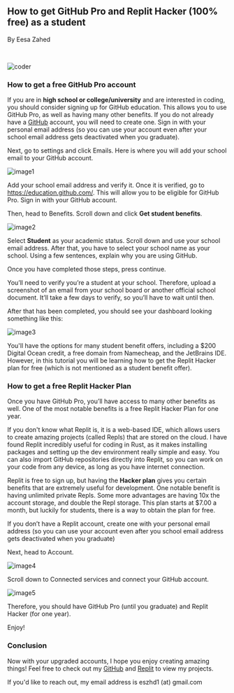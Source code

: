   <body>
		<article>
	    <h1 id="how-to-get-github-pro-and-replit-hacker-for-free-as-a-student-">
	      How to get GitHub Pro and Replit Hacker (100% free) as a student
	    </h1>
			<p>By Eesa Zahed</p>
			<br />
	    <p>
	      <img
	        src="https://user-images.githubusercontent.com/97064249/215350412-c05de317-7d62-4110-bee5-c084fbc1a44d.png"
	        alt="coder"
	      />
	    </p>
	    <h3 id="how-to-get-a-free-github-pro-account">
	      How to get a free GitHub Pro account
	    </h3>
	    <p>
	      If you are in <b>high school or college/university</b> and are interested in coding, you
	      should consider signing up for GitHub education. This allows you to use
	      GitHub Pro, as well as having many other benefits. If you do not already
	      have a <a href="https://github.com/signup">GitHub</a> account, you will
	      need to create one. Sign in with your personal email address (so you can
	      use your account even after your school email address gets deactivated
	      when you graduate).
	    </p>
	    <p>
	      Next, go to settings and click Emails. Here is where you will add your
	      school email to your GitHub account.
	    </p>
	    <p>
	      <img
	        src="https://user-images.githubusercontent.com/97064249/215526808-7e2aeb8a-c32c-4f33-9ef7-ad0f6b88d287.png"
	        alt="image1"
	      />
	    </p>
	    <p>
	      Add your school email address and verify it. Once it is verified, go to
	      <a href="https://education.github.com/">https://education.github.com/</a>.
	      This will allow you to be eligible for GitHub Pro. Sign in with your
	      GitHub account.
	    </p>
	    <p>
	      Then, head to Benefits. Scroll down and click
	      <strong>Get student benefits</strong>.
	    </p>
	    <p>
	      <img
	        src="https://user-images.githubusercontent.com/97064249/215526941-b1a1e2fc-bcd9-4edd-bf8e-61a4e1cd82ac.png"
	        alt="image2"
	      />
	    </p>
	    <p>
	      Select <strong>Student</strong> as your academic status. Scroll down and
	      use your school email address. After that, you have to select your school
	      name as your school. Using a few sentences, explain why you are using
	      GitHub.
	    </p>
	    <p>Once you have completed those steps, press continue.</p>
	    <p>
	      You’ll need to verify you’re a student at your school. Therefore, upload a
	      screenshot of an email from your school board or another official school
	      document. It’ll take a few days to verify, so you’ll have to wait until
	      then.
	    </p>
	    <p>
	      After that has been completed, you should see your dashboard looking
	      something like this:
	    </p>
	    <p>
	      <img
	        src="https://user-images.githubusercontent.com/97064249/215528452-d7f4de46-77ac-4df2-8352-f06329fdeb5f.png"
	        alt="image3"
	      />
	    </p>
	    <p>
	      You&#39;ll have the options for many student benefit offers, including a
	      $200 Digital Ocean credit, a free domain from Namecheap, and the JetBrains
	      IDE. However, in this tutorial you will be learning how to get the Replit
	      Hacker plan for free (which is not mentioned as a student benefit offer).
	    </p>
	    <h3 id="how-to-get-a-free-replit-hacker-plan">
	      How to get a free Replit Hacker Plan
	    </h3>
	    <p>
	      Once you have GitHub Pro, you’ll have access to many other benefits as
	      well. One of the most notable benefits is a free Replit Hacker Plan for
	      one year.
	    </p>
	    <p>
	      If you don't know what Replit is, it is a web-based IDE, which allows users to 
	      create amazing projects (called Repls) that are stored on the cloud. I have found Replit incredibly 
	      useful for coding in Rust, as it makes installing packages and setting up the dev environment really simple and easy. 
	      You can also import GitHub repositories directly into Replit, so you can work on your
	      code from any device, as long as you have internet connection. 
	    </p>
	    <p>
	      Replit is free to sign up, but having the <b>Hacker plan</b> gives you certain benefits
	      that are extremely useful for development. One notable benefit is having unlimited private Repls. 
	      Some more advantages are having 10x the account storage, and double the Repl storage. This plan 
	      starts at $7.00 a month, but luckily for students, there is a way to obtain the plan for free.
	    </p>
	    <p>
	      If you don’t have a Replit account, create one with your personal email
	      address (so you can use your account even after you school email address
	      gets deactivated when you graduate)
	    </p>
	    <p>Next, head to Account.</p>
	    <p>
	      <img
	        src="https://user-images.githubusercontent.com/97064249/215528245-87cf3cae-db1f-4382-b75a-599c269cc95e.png"
	        alt="image4"
	      />
	    </p>
	    <p>Scroll down to Connected services and connect your GitHub account.</p>
	    <p>
	      <img
	        src="https://user-images.githubusercontent.com/97064249/215528283-8895bb3e-fb70-4d7c-87b3-3d3852e8c6c7.png"
	        alt="image5"
	      />
	    </p>
	    <p>
	      Therefore, you should have GitHub Pro (until you graduate) and Replit
	      Hacker (for one year).
	    </p>
	    <p>Enjoy!</p>
	    <h3 id="conclusion">Conclusion</h3>
	    <p>
	      Now with your upgraded accounts, I hope you enjoy creating amazing things!
	      Feel free to check out my
	      <a href="https://github.com/eesazahed">GitHub</a> and
	      <a href="https://replit.com/@eesazahed">Replit</a> to view my projects.
	    </p>
	    <p>
	      If you&#39;d like to reach out, my email address is eszhd1 (at) gmail.com
	    </p>
			<br />
		</article>
  </body>
